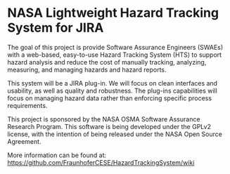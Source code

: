 NASA Lightweight Hazard Tracking System for JIRA
====================

The goal of this project is provide Software Assurance Engineers (SWAEs) with a web-based, easy-to-use Hazard Tracking System (HTS) to support hazard analysis and reduce the cost of manually tracking, analyzing, measuring, and managing hazards and hazard reports. 

This system will be a JIRA plug-in. We will focus on clean interfaces and usability, as well as quality and robustness. The plug-ins capabilities will focus on managing hazard data rather than enforcing specific process requirements.

This project is sponsored by the NASA OSMA Software Assurance Research Program. This software is being developed under the GPLv2 license, with the intention of being released under the NASA Open Source Agreement.

More information can be found at: https://github.com/FraunhoferCESE/HazardTrackingSystem/wiki
